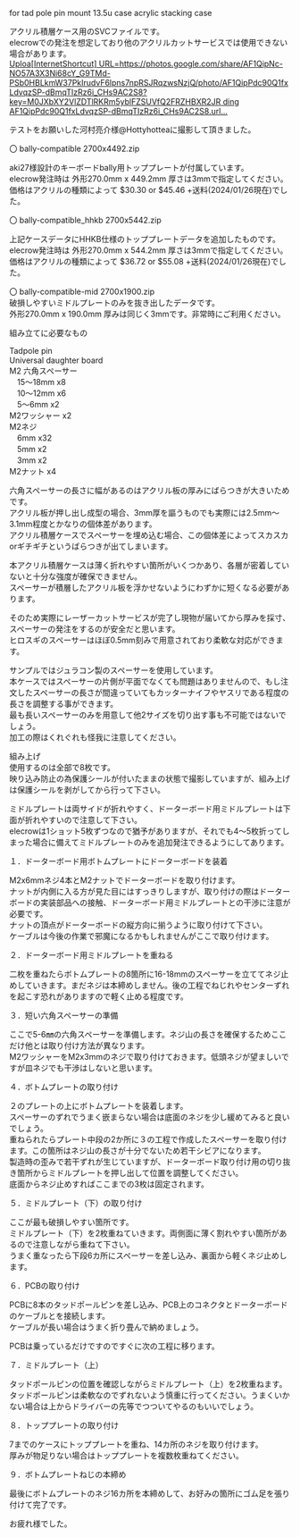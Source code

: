 for tad pole pin mount 13.5u case acrylic stacking case

アクリル積層ケース用のSVCファイルです。  
elecrowでの発注を想定しており他のアクリルカットサービスでは使用できない場合があります。  
[Uploa[InternetShortcut]
URL=https://photos.google.com/share/AF1QipNc-NO57A3X3Ni68cY_G9TMd-PSb0HBLkmW37PkIrudvF6lpns7npRSJRqzwsNzjQ/photo/AF1QipPdc90Q1fxLdvqzSP-dBmqTIzRz6i_CHs9AC2S8?key=M0JXbXY2VlZDTlRKRm5yblFZSUVfQ2FRZHBXR2JR
ding AF1QipPdc90Q1fxLdvqzSP-dBmqTIzRz6i_CHs9AC2S8.url…]()

テストをお願いした河村亮介様@Hottyhotteaに撮影して頂きました。

〇 bally-compatible 2700x4492.zip

aki27様設計のキーボードbally用トッププレートが付属しています。  
elecrow発注時は 外形270.0mm x 449.2mm 厚さは3mmで指定してください。  
価格はアクリルの種類によって $30.30 or $45.46 +送料(2024/01/26現在)でした。  

〇 bally-compatible_hhkb 2700x5442.zip  

上記ケースデータにHHKB仕様のトッププレートデータを追加したものです。  
elecrow発注時は 外形270.0mm x 544.2mm 厚さは3mmで指定してください。  
価格はアクリルの種類によって $36.72 or $55.08 +送料(2024/01/26現在)でした。  

〇 bally-compatible-mid 2700x1900.zip  
破損しやすいミドルプレートのみを抜き出したデータです。  
外形270.0mm x 190.0mm 厚みは同じく3mmです。非常時にご利用ください。


組み立てに必要なもの  

Tadpole pin  
Universal daughter board  
M2 六角スペーサー  
　15〜18mm x8  
　10〜12mm x6  
　5〜6mm x2  
M2ワッシャー x2  
M2ネジ  
　6mm x32  
　5mm x2  
　3mm x2  
M2ナット x4  

六角スペーサーの長さに幅があるのはアクリル板の厚みにばらつきが大きいためです。  
アクリル板が押し出し成型の場合、3mm厚を謳うものでも実際には2.5mm〜3.1mm程度とかなりの個体差があります。  
アクリル積層ケースでスペーサーを埋め込む場合、この個体差によってスカスカorギチギチというばらつきが出てしまいます。  

本アクリル積層ケースは薄く折れやすい箇所がいくつかあり、各層が密着していないと十分な強度が確保できません。  
スペーサーが積層したアクリル板を浮かせないようにわずかに短くなる必要があります。  

そのため実際にレーザーカットサービスが完了し現物が届いてから厚みを採寸、スペーサーの発注をするのが安全だと思います。  
ヒロスギのスペーサーはほぼ0.5mm刻みで用意されており柔軟な対応ができます。  

サンプルではジュラコン製のスペーサーを使用しています。  
本ケースではスペーサーの片側が平面でなくても問題はありませんので、もし注文したスペーサーの長さが間違っていてもカッターナイフやヤスリである程度の長さを調整する事ができます。  
最も長いスペーサーのみを用意して他2サイズを切り出す事も不可能ではないでしょう。  
加工の際はくれぐれも怪我に注意してください。  


組み上げ  
使用するのは全部で8枚です。  
映り込み防止の為保護シールが付いたままの状態で撮影していますが、組み上げは保護シールを剥がしてから行って下さい。  

ミドルプレートは両サイドが折れやすく、ドーターボード用ミドルプレートは下面が折れやすいので注意して下さい。  
elecrowは1ショット5枚ずつなので猶予がありますが、それでも4〜5枚折ってしまった場合に備えてミドルプレートのみを追加発注できるようにしてあります。  

１．ドーターボード用ボトムプレートにドーターボードを装着  

M2x6mmネジ4本とM2ナットでドーターボードを取り付けます。  
ナットが内側に入る方が見た目にはすっきりしますが、取り付けの際はドーターボードの実装部品への接触、ドーターボード用ミドルプレートとの干渉に注意が必要です。  
ナットの頂点がドーターボードの縦方向に揃うように取り付けて下さい。  
ケーブルは今後の作業で邪魔になるかもしれませんがここで取り付けます。  

２．ドーターボード用ミドルプレートを重ねる  

二枚を重ねたらボトムプレートの8箇所に16-18mmのスペーサーを立ててネジ止めしていきます。まだネジは本締めしません。後の工程でねじれやセンターずれを起こす恐れがありますので軽く止める程度です。  


３．短い六角スペーサーの準備  

ここで5-6㎜の六角スペーサーを準備します。ネジ山の長さを確保するためここだけ他とは取り付け方法が異なります。  
M2ワッシャーをM2x3mmのネジで取り付けておきます。低頭ネジが望ましいですが皿ネジでも干渉はしないと思います。  
 

４．ボトムプレートの取り付け  

２のプレートの上にボトムプレートを装着します。  
スペーサーのずれでうまく嵌まらない場合は底面のネジを少し緩めてみると良いでしょう。  
重ねられたらプレート中段の2か所に３の工程で作成したスペーサーを取り付けます。この箇所はネジ山の長さが十分でないため若干シビアになります。  
製造時の歪みで若干ずれが生じていますが、ドーターボード取り付け用の切り抜き箇所からミドルプレートを押し出して位置を調整してください。  
底面からネジ止めすればここまでの3枚は固定されます。  

５．ミドルプレート（下）の取り付け  

ここが最も破損しやすい箇所です。  
ミドルプレート（下）を2枚重ねていきます。両側面に薄く割れやすい箇所があるので注意しながら重ねて下さい。  
うまく重なったら下段6カ所にスペーサーを差し込み、裏面から軽くネジ止めします。  

６．PCBの取り付け

PCBに8本のタッドポールピンを差し込み、PCB上のコネクタとドーターボードのケーブルとを接続します。  
ケーブルが長い場合はうまく折り畳んで納めましょう。  

PCBは乗っているだけですのですぐに次の工程に移ります。  

７．ミドルプレート（上）  

タッドポールピンの位置を確認しながらミドルプレート（上）を2枚重ねます。  
タッドポールピンは柔軟なのでずれないよう慎重に行ってください。うまくいかない場合は上からドライバーの先等でつついてやるのもいいでしょう。  

８．トッププレートの取り付け  

7までのケースにトッププレートを重ね、14カ所のネジを取り付けます。  
厚みが物足りない場合はトッププレートを複数枚重ねてください。  

９．ボトムプレートねじの本締め  

最後にボトムプレートのネジ16カ所を本締めして、お好みの箇所にゴム足を張り付けて完了です。  

お疲れ様でした。


